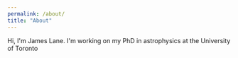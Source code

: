 ```yaml
---
permalink: /about/
title: "About"
---
```


Hi, I'm James Lane. I'm working on my PhD in astrophysics at the University of Toronto